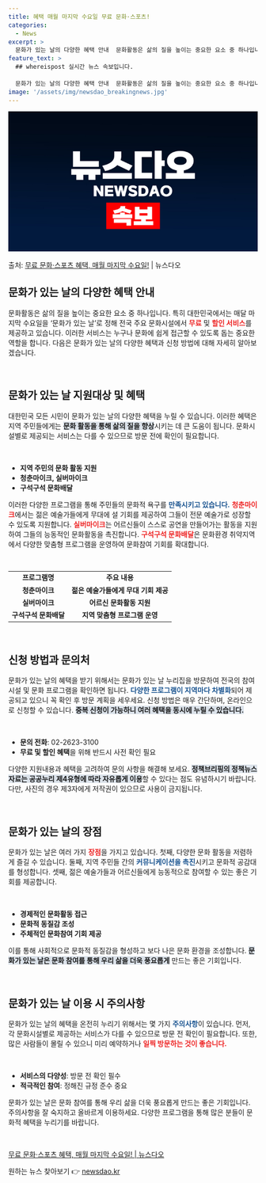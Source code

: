 ```yaml
---
title: 혜택 매월 마지막 수요일 무료 문화·스포츠!
categories:
  - News
excerpt: >
  문화가 있는 날의 다양한 혜택 안내  문화활동은 삶의 질을 높이는 중요한 요소 중 하나입니다. 특히 대한민국…
feature_text: >
  ## whereispost 실시간 뉴스 속보입니다.

  문화가 있는 날의 다양한 혜택 안내  문화활동은 삶의 질을 높이는 중요한 요소 중 하나입니다. 특히 대한민국…
image: '/assets/img/newsdao_breakingnews.jpg'
---
```


![뉴스다오 속보](/assets/img/newsdao_breakingnews.jpg)

<p>출처: <a href="https://newsdao.kr/4850" rel="dofollow">무료 문화·스포츠 혜택, 매월 마지막 수요일!</a> | 뉴스다오</p>

<h2 data-ke-size="size26">문화가 있는 날의 다양한 혜택 안내</h2>

<p data-ke-size="size16">문화활동은 삶의 질을 높이는 중요한 요소 중 하나입니다. 특히 대한민국에서는 매달 마지막 수요일을 ‘문화가 있는 날’로 정해 전국 주요 문화시설에서 <b><span style="color: #ee2323;">무료</span></b> 및 <b><span style="color: #ee2323;">할인 서비스</span></b>를 제공하고 있습니다. 이러한 서비스는 누구나 문화에 쉽게 접근할 수 있도록 돕는 중요한 역할을 합니다. 다음은 문화가 있는 날의 다양한 혜택과 신청 방법에 대해 자세히 알아보겠습니다.</p>

<p data-ke-size="size16">&nbsp;</p>

<h2 data-ke-size="size26">문화가 있는 날 지원대상 및 혜택</h2>

<p data-ke-size="size16">대한민국 모든 시민이 문화가 있는 날의 다양한 혜택을 누릴 수 있습니다. 이러한 혜택은 지역 주민들에게는 <b><span style="background-color: #21538527;">문화 활동을 통해 삶의 질을 향상</span></b>시키는 데 큰 도움이 됩니다. 문화시설별로 제공되는 서비스는 다를 수 있으므로 방문 전에 확인이 필요합니다.</p>

<p data-ke-size="size16">&nbsp;</p>

<ul>
    <li><b>지역 주민의 문화 활동 지원</b></li>
    <li><b>청춘마이크, 실버마이크</b></li>
    <li><b>구석구석 문화배달</b></li>
</ul>

<p data-ke-size="size16">이러한 다양한 프로그램을 통해 주민들의 문화적 욕구를 <b><span style="color: #1a5490;">만족시키고 있습니다.</span></b> <b><span style="color: #ee2323;">청춘마이크</span></b>에서는 젊은 예술가들에게 무대에 설 기회를 제공하여 그들이 전문 예술가로 성장할 수 있도록 지원합니다. <b><span style="color: #ee2323;">실버마이크</span></b>는 어르신들이 스스로 공연을 만들어가는 활동을 지원하여 그들의 능동적인 문화활동을 촉진합니다. <b><span style="color: #ee2323;">구석구석 문화배달</span></b>은 문화환경 취약지역에서 다양한 맞춤형 프로그램을 운영하여 문화참여 기회를 확대합니다.</p>

<p data-ke-size="size16">&nbsp;</p>

<table>
    <tr>
        <td style="text-align: center; height: 17px;"><b>프로그램명</b></td>
        <td style="text-align: center; height: 17px;"><b>주요 내용</b></td>
    </tr>
    <tr>
        <td style="text-align: center; height: 17px;"><b>청춘마이크</b></td>
        <td style="text-align: center; height: 17px;"><b>젊은 예술가들에게 무대 기회 제공</b></td>
    </tr>
    <tr>
        <td style="text-align: center; height: 17px;"><b>실버마이크</b></td>
        <td style="text-align: center; height: 17px;"><b>어르신 문화활동 지원</b></td>
    </tr>
    <tr>
        <td style="text-align: center; height: 17px;"><b>구석구석 문화배달</b></td>
        <td style="text-align: center; height: 17px;"><b>지역 맞춤형 프로그램 운영</b></td>
    </tr>
</table>

<p data-ke-size="size16">&nbsp;</p>

<h2 data-ke-size="size26">신청 방법과 문의처</h2>

<p data-ke-size="size16">문화가 있는 날의 혜택을 받기 위해서는 문화가 있는 날 누리집을 방문하여 전국의 참여 시설 및 문화 프로그램을 확인하면 됩니다. <b><span style="color: #1a5490;">다양한 프로그램이 지역마다 차별화</span></b>되어 제공되고 있으니 꼭 확인 후 방문 계획을 세우세요. 신청 방법은 매우 간단하며, 온라인으로 신청할 수 있습니다. <b><span style="background-color: #21538527;">중복 신청이 가능하니 여러 혜택을 동시에 누릴 수 있습니다.</span></b></p>

<p data-ke-size="size16">&nbsp;</p>

<ul>
    <li><b>문의 전화</b>: 02-2623-3100</li>
    <li><b>무료 및 할인 혜택</b>을 위해 반드시 사전 확인 필요</li>
</ul>

<p data-ke-size="size16">다양한 지원내용과 혜택을 고려하여 문의 사항을 해결해 보세요. <b><span style="background-color: #21538527;">정책브리핑의 정책뉴스 자료는 공공누리 제4유형에 따라 자유롭게 이용</span></b>할 수 있다는 점도 유념하시기 바랍니다. 다만, 사진의 경우 제3자에게 저작권이 있으므로 사용이 금지됩니다.</p>

<p data-ke-size="size16">&nbsp;</p>

<h2 data-ke-size="size26">문화가 있는 날의 장점</h2>

<p data-ke-size="size16">문화가 있는 날은 여러 가지 <b><span style="color: #ee2323;">장점</span></b>을 가지고 있습니다. 첫째, 다양한 문화 활동을 저렴하게 즐길 수 있습니다. 둘째, 지역 주민들 간의 <b><span style="color: #1a5490;">커뮤니케이션을 촉진</span></b>시키고 문화적 공감대를 형성합니다. 셋째, 젊은 예술가들과 어르신들에게 능동적으로 참여할 수 있는 좋은 기회를 제공합니다.</p>

<p data-ke-size="size16">&nbsp;</p>

<ul>
    <li><b>경제적인 문화활동 접근</b></li>
    <li><b>문화적 동질감 조성</b></li>
    <li><b>주체적인 문화참여 기회 제공</b></li>
</ul>

<p data-ke-size="size16">이를 통해 사회적으로 문화적 동질감을 형성하고 보다 나은 문화 환경을 조성합니다. <b><span style="background-color: #21538527;">문화가 있는 날은 문화 참여를 통해 우리 삶을 더욱 풍요롭게</span></b> 만드는 좋은 기회입니다.</p>

<p data-ke-size="size16">&nbsp;</p>

<h2 data-ke-size="size26">문화가 있는 날 이용 시 주의사항</h2>

<p data-ke-size="size16">문화가 있는 날의 혜택을 온전히 누리기 위해서는 몇 가지 <b><span style="color: #1a5490;">주의사항</span></b>이 있습니다. 먼저, 각 문화시설별로 제공하는 서비스가 다를 수 있으므로 방문 전 확인이 필요합니다. 또한, 많은 사람들이 몰릴 수 있으니 미리 예약하거나 <b><span style="color: #ee2323;">일찍 방문하는 것이 좋습니다.</span></b></p>

<p data-ke-size="size16">&nbsp;</p>

<ul>
    <li><b>서비스의 다양성</b>: 방문 전 확인 필수</li>
    <li><b>적극적인 참여</b>: 정해진 규정 준수 중요</li>
</ul>

<p data-ke-size="size16">문화가 있는 날은 문화 참여를 통해 우리 삶을 더욱 풍요롭게 만드는 좋은 기회입니다. 주의사항을 잘 숙지하고 올바르게 이용하세요. 다양한 프로그램을 통해 많은 분들이 문화적 혜택을 누리기를 바랍니다.</p>

<p data-ke-size="size16">&nbsp;</p>

<p data-ke-size="size16"><a href="https://newsdao.kr/4850">무료 문화·스포츠 혜택, 매월 마지막 수요일! | 뉴스다오</a></p> 

원하는 뉴스 찾아보기 👉 <a href="https://newsdao.kr" rel="dofollow">newsdao.kr</a>


